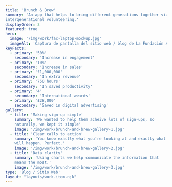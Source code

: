 ```yaml
---
title: 'Brunch & Brew'
summary: 'An app that helps to bring different generations together via
intergenerational volunteering.'
displayOrder: 3
featured: true
hero:
  image: '/img/work/fac-laptop-mockup.jpg'
  imageAlt: 'Captura de pantalla del sitio web / blog de La Fundación Arquitectura y Ciudad mostrada en una laptop.'
keyFacts:
  - primary: '50%'
    secondary: 'Increase in engagement'
  - primary: '10%'
    secondary: 'Increase in sales'
  - primary: '£1,000,000'
    secondary: 'In extra revenue'
  - primary: '750 hours'
    secondary: 'In saved productivity'
  - primary: '4'
    secondary: 'International awards'
  - primary: '£28,000'
    secondary: 'Saved in digital advertising'
gallery:
  - title: 'Making sign-up simple'
    summary: 'We wanted to help them acheive lots of sign-ups, so
    naturally, we kept it simple'
    image: '/img/work/brunch-and-brew-gallery-1.jpg'
  - title: 'Clear calls to action'
    summary: 'You know exactly what you’re looking at and exactly what
    will happen. Perfect.'
    image: '/img/work/brunch-and-brew-gallery-2.jpg'
  - title: 'Data clarity'
    summary: 'Using charts we help communicate the information that
    means the most.'
    image: '/img/work/brunch-and-brew-gallery-3.jpg'
type: 'Blog / Sitio Web'
layout: "layouts/work-item.njk"
---
```

